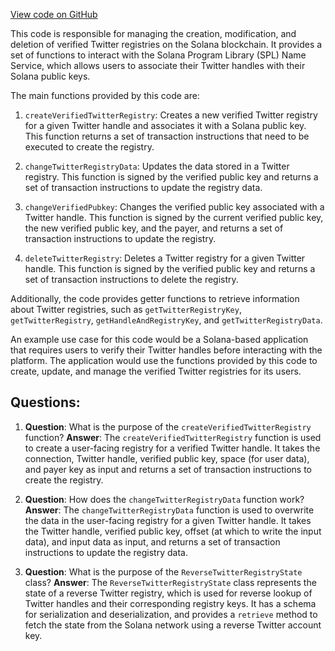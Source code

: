 [View code on GitHub](https://github.com/solana-labs/solana-program-library/name-service/js/src/twitter.ts)

This code is responsible for managing the creation, modification, and deletion of verified Twitter registries on the Solana blockchain. It provides a set of functions to interact with the Solana Program Library (SPL) Name Service, which allows users to associate their Twitter handles with their Solana public keys.

The main functions provided by this code are:

1. `createVerifiedTwitterRegistry`: Creates a new verified Twitter registry for a given Twitter handle and associates it with a Solana public key. This function returns a set of transaction instructions that need to be executed to create the registry.

2. `changeTwitterRegistryData`: Updates the data stored in a Twitter registry. This function is signed by the verified public key and returns a set of transaction instructions to update the registry data.

3. `changeVerifiedPubkey`: Changes the verified public key associated with a Twitter handle. This function is signed by the current verified public key, the new verified public key, and the payer, and returns a set of transaction instructions to update the registry.

4. `deleteTwitterRegistry`: Deletes a Twitter registry for a given Twitter handle. This function is signed by the verified public key and returns a set of transaction instructions to delete the registry.

Additionally, the code provides getter functions to retrieve information about Twitter registries, such as `getTwitterRegistryKey`, `getTwitterRegistry`, `getHandleAndRegistryKey`, and `getTwitterRegistryData`.

An example use case for this code would be a Solana-based application that requires users to verify their Twitter handles before interacting with the platform. The application would use the functions provided by this code to create, update, and manage the verified Twitter registries for its users.
## Questions: 
 1. **Question**: What is the purpose of the `createVerifiedTwitterRegistry` function?
   **Answer**: The `createVerifiedTwitterRegistry` function is used to create a user-facing registry for a verified Twitter handle. It takes the connection, Twitter handle, verified public key, space (for user data), and payer key as input and returns a set of transaction instructions to create the registry.

2. **Question**: How does the `changeTwitterRegistryData` function work?
   **Answer**: The `changeTwitterRegistryData` function is used to overwrite the data in the user-facing registry for a given Twitter handle. It takes the Twitter handle, verified public key, offset (at which to write the input data), and input data as input, and returns a set of transaction instructions to update the registry data.

3. **Question**: What is the purpose of the `ReverseTwitterRegistryState` class?
   **Answer**: The `ReverseTwitterRegistryState` class represents the state of a reverse Twitter registry, which is used for reverse lookup of Twitter handles and their corresponding registry keys. It has a schema for serialization and deserialization, and provides a `retrieve` method to fetch the state from the Solana network using a reverse Twitter account key.